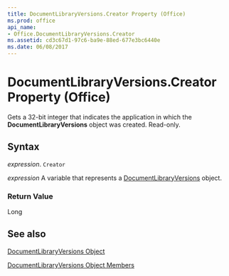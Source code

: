 ```yaml
---
title: DocumentLibraryVersions.Creator Property (Office)
ms.prod: office
api_name:
- Office.DocumentLibraryVersions.Creator
ms.assetid: cd3c67d1-97c6-ba9e-88ed-677e3bc6440e
ms.date: 06/08/2017
---
```



# DocumentLibraryVersions.Creator Property (Office)

Gets a 32-bit integer that indicates the application in which the  **DocumentLibraryVersions** object was created. Read-only.


## Syntax

 _expression_. `Creator`

 _expression_ A variable that represents a [DocumentLibraryVersions](./Office.DocumentLibraryVersions.md) object.


### Return Value

Long


## See also


[DocumentLibraryVersions Object](Office.DocumentLibraryVersions.md)



[DocumentLibraryVersions Object Members](./overview/documentlibraryversions-members-office.md)

